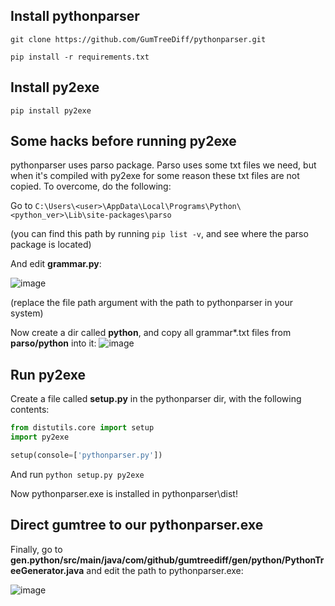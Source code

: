 ## Install pythonparser
```git clone https://github.com/GumTreeDiff/pythonparser.git```

```pip install -r requirements.txt```

## Install py2exe

```pip install py2exe```

## Some hacks before running py2exe
pythonparser uses parso package. Parso uses some txt files we need, but when it's compiled with py2exe for some reason these txt files are not copied.
To overcome, do the following:

Go to ```C:\Users\<user>\AppData\Local\Programs\Python\<python_ver>\Lib\site-packages\parso```

(you can find this path by running ```pip list -v```, and see where the parso package is located)

And edit **grammar.py**:

![image](https://user-images.githubusercontent.com/58233425/221403235-600878a0-aca6-4c6b-8457-b36889169bc6.png)

(replace the file path argument with the path to pythonparser in your system)

Now create a dir called **python**, and copy all grammar*.txt files from **parso/python** into it:
![image](https://user-images.githubusercontent.com/58233425/221403251-1d273959-173d-477f-ad2d-0c8ecfa48df7.png)


## Run py2exe

Create a file called **setup.py** in the pythonparser dir, with the following contents:
```py
from distutils.core import setup
import py2exe

setup(console=['pythonparser.py'])
```

And run ```python setup.py py2exe```

Now pythonparser.exe is installed in pythonparser\dist!

## Direct gumtree to our pythonparser.exe
Finally, go to **gen.python/src/main/java/com/github/gumtreediff/gen/python/PythonTreeGenerator.java** and edit the path to pythonparser.exe:

![image](https://user-images.githubusercontent.com/58233425/221403545-403f2f88-ccf9-45eb-9a27-8c6fd0fc7892.png)


